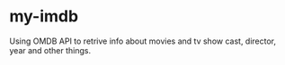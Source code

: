 # my-imdb
Using OMDB API to retrive info about movies and tv show cast, director, year and other things.

